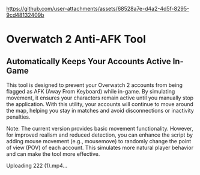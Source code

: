 
https://github.com/user-attachments/assets/68528a7e-d4a2-4d5f-8295-9cd48132409b
# Overwatch 2 Anti-AFK Tool
## Automatically Keeps Your Accounts Active In-Game

This tool is designed to prevent your Overwatch 2 accounts from being flagged as AFK (Away From Keyboard) while in-game. By simulating movement, it ensures your characters remain active until you manually stop the application.
With this utility, your accounts will continue to move around the map, helping you stay in matches and avoid disconnections or inactivity penalties.

Note:
The current version provides basic movement functionality.
However, for improved realism and reduced detection, you can enhance the script by adding mouse movement (e.g., mousemove) to randomly change the point of view (POV) of each account.
This simulates more natural player behavior and can make the tool more effective.


Uploading 222 (1).mp4…

